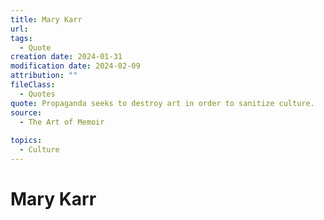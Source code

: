 ```yaml
---
title: Mary Karr
url: 
tags:
  - Quote
creation date: 2024-01-31
modification date: 2024-02-09
attribution: ""
fileClass:
  - Quotes
quote: Propaganda seeks to destroy art in order to sanitize culture.
source:
  - The Art of Memoir
 
topics:
  - Culture
---
```


# Mary Karr

